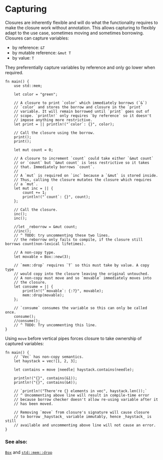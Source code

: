 # Capturing

Closures are inherently flexible and will do what the functionality requires
to make the closure work without annotation. This allows capturing to
flexibly adapt to the use case, sometimes moving and sometimes borrowing.
Closures can capture variables:

* by reference: `&T`
* by mutable reference: `&mut T`
* by value: `T`

They preferentially capture variables by reference and only go lower when
required.

```rust,editable
fn main() {
    use std::mem;
    
    let color = "green";

    // A closure to print `color` which immediately borrows (`&`)
    // `color` and stores the borrow and closure in the `print`
    // variable. It will remain borrowed until `print` goes out of
    // scope. `println!` only requires `by reference` so it doesn't
    // impose anything more restrictive.
    let print = || println!("`color`: {}", color);

    // Call the closure using the borrow.
    print();
    print();

    let mut count = 0;

    // A closure to increment `count` could take either `&mut count`
    // or `count` but `&mut count` is less restrictive so it takes
    // that. Immediately borrows `count`.
    //
    // A `mut` is required on `inc` because a `&mut` is stored inside.
    // Thus, calling the closure mutates the closure which requires
    // a `mut`.
    let mut inc = || {
        count += 1;
        println!("`count`: {}", count);
    };

    // Call the closure.
    inc();
    inc();

    //let _reborrow = &mut count;
    //inc();
    // ^ TODO: try uncommenting these two lines.
    // the reborrow only fails to compile, if the closure still borrows count(non-lexical lifetimes).
    
    // A non-copy type.
    let movable = Box::new(3);

    // `mem::drop` requires `T` so this must take by value. A copy type
    // would copy into the closure leaving the original untouched.
    // A non-copy must move and so `movable` immediately moves into
    // the closure.
    let consume = || {
        println!("`movable`: {:?}", movable);
        mem::drop(movable);
    };

    // `consume` consumes the variable so this can only be called once.
    consume();
    //consume();
    // ^ TODO: Try uncommenting this line.
}
```

Using `move` before vertical pipes forces closure
to take ownership of captured variables:

```rust,editable
fn main() {
    // `Vec` has non-copy semantics.
    let haystack = vec![1, 2, 3];

    let contains = move |needle| haystack.contains(needle);

    println!("{}", contains(&1));
    println!("{}", contains(&4));

    // `println!("There're {} elements in vec", haystack.len());`
    // ^ Uncommenting above line will result in compile-time error
    // because borrow checker doesn't allow re-using variable after it
    // has been moved.
    
    // Removing `move` from closure's signature will cause closure
    // to borrow _haystack_ variable immutably, hence _haystack_ is still
    // available and uncommenting above line will not cause an error.
}
```

### See also:

[`Box`][box] and [`std::mem::drop`][drop]

[box]: ../../std/box.md
[drop]: https://doc.rust-lang.org/std/mem/fn.drop.html
